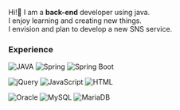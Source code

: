 <!--![header](https://capsule-render.vercel.app/api?type=Waving&color=auto&height=100&section=header&text=Duhee%20Kim&fontSize=90)-->
<!--img width="100%" src="https://user-images.githubusercontent.com/80378085/150538122-d0c8472f-4b8c-4544-a35c-27c398234308.gif"/-->
Hi!👋 I am a <b>back-end</b> developer using java.</br>
I enjoy learning and creating new things.</br>
I envision and plan to develop a new SNS service.
<h3>Experience</h3>
<p><img alt="JAVA" src ="https://img.shields.io/badge/JAVA-007396.svg?&style=for-the-badge&logo=Java&logoColor=white"/> <img alt="Spring" src ="https://img.shields.io/badge/Spring-6DB33F.svg?&style=for-the-badge&logo=Spring&logoColor=white"/> <img alt="Spring Boot" src ="https://img.shields.io/badge/Spring Boot-6DB33F.svg?&style=for-the-badge&logo=Spring Boot&logoColor=white"/></p>

<p><img alt="jQuery" src ="https://img.shields.io/badge/jQuery-0769AD.svg?&style=for-the-badge&logo=jQuery&logoColor=white"/> <img alt="JavaScript" src ="https://img.shields.io/badge/JavaScript-F7DF1E.svg?&style=for-the-badge&logo=JavaScript&logoColor=white"/> <img alt="HTML" src ="https://img.shields.io/badge/HTML-E34F26.svg?&style=for-the-badge&logo=HTML&logoColor=white"/></p>

<p><img alt="Oracle" src ="https://img.shields.io/badge/Oracle-F80000.svg?&style=for-the-badge&logo=Oracle&logoColor=white"/> <img alt="MySQL" src ="https://img.shields.io/badge/MySQL-4479A1.svg?&style=for-the-badge&logo=MySQL&logoColor=white"/> <img alt="MariaDB" src ="https://img.shields.io/badge/MariaDB-003545.svg?&style=for-the-badge&logo=MariaDB&logoColor=white"/></p>


<!--
**kimduhee/kimduhee** is a ✨ _special_ ✨ repository because its `README.md` (this file) appears on your GitHub profile.

Here are some ideas to get you started:

- 🔭 I’m currently working on ...
- 🌱 I’m currently learning ...
- 👯 I’m looking to collaborate on ...
- 🤔 I’m looking for help with ...
- 💬 Ask me about ...
- 📫 How to reach me: ...
- 😄 Pronouns: ...
- ⚡ Fun fact: ...
-->
